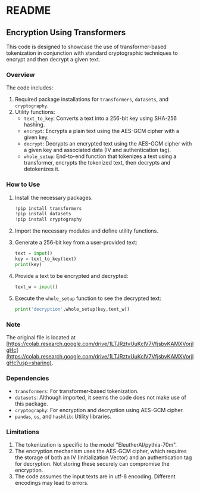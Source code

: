 # README

## Encryption Using Transformers

This code is designed to showcase the use of transformer-based tokenization in conjunction with standard cryptographic techniques to encrypt and then decrypt a given text.

### Overview

The code includes:
1. Required package installations for `transformers`, `datasets`, and `cryptography`.
2. Utility functions:
    - `text_to_key`: Converts a text into a 256-bit key using SHA-256 hashing.
    - `encrypt`: Encrypts a plain text using the AES-GCM cipher with a given key.
    - `decrypt`: Decrypts an encrypted text using the AES-GCM cipher with a given key and associated data (IV and authentication tag).
    - `whole_setup`: End-to-end function that tokenizes a text using a transformer, encrypts the tokenized text, then decrypts and detokenizes it.

### How to Use

1. Install the necessary packages.
    ```python
    !pip install transformers
    !pip install datasets
    !pip install cryptography
    ```

2. Import the necessary modules and define utility functions.

3. Generate a 256-bit key from a user-provided text:
    ```python
    text = input()
    key = text_to_key(text)
    print(key)
    ```

4. Provide a text to be encrypted and decrypted:
    ```python
    text_w = input()
    ```

5. Execute the `whole_setup` function to see the decrypted text:
    ```python
    print('decryption',whole_setup(key,text_w))
    ```

### Note

The original file is located at [https://colab.research.google.com/drive/1LTJRztvUuKclV7VfjsbvKAMXVorjIgHc](https://colab.research.google.com/drive/1LTJRztvUuKclV7VfjsbvKAMXVorjIgHc?usp=sharing).

### Dependencies

- `transformers`: For transformer-based tokenization.
- `datasets`: Although imported, it seems the code does not make use of this package.
- `cryptography`: For encryption and decryption using AES-GCM cipher.
- `pandas`, `os`, and `hashlib`: Utility libraries.

### Limitations

1. The tokenization is specific to the model "EleutherAI/pythia-70m".
2. The encryption mechanism uses the AES-GCM cipher, which requires the storage of both an IV (Initialization Vector) and an authentication tag for decryption. Not storing these securely can compromise the encryption.
3. The code assumes the input texts are in utf-8 encoding. Different encodings may lead to errors.
